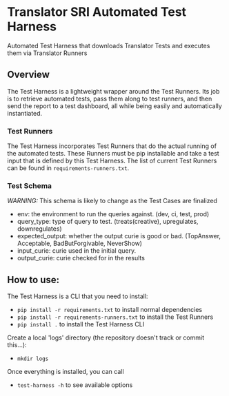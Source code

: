 # Translator SRI Automated Test Harness
Automated Test Harness that downloads Translator Tests and executes them via Translator Runners

## Overview
The Test Harness is a lightweight wrapper around the Test Runners. Its job is to retrieve automated tests, pass them along to test runners, and then send the report to a test dashboard, all while being easily and automatically instantiated.

### Test Runners
The Test Harness incorporates Test Runners that do the actual running of the automated tests. These Runners must be pip installable and take a test input that is defined by this Test Harness. The list of current Test Runners can be found in `requirements-runners.txt`.

### Test Schema
*_WARNING:_* This schema is likely to change as the Test Cases are finalized
- env: the environment to run the queries against. (dev, ci, test, prod)
- query_type: type of query to test. (treats(creative), upregulates, downregulates)
- expected_output: whether the output curie is good or bad. (TopAnswer, Acceptable, BadButForgivable, NeverShow)
- input_curie: curie used in the initial query.
- output_curie: curie checked for in the results

## How to use:
The Test Harness is a CLI that you need to install:
- `pip install -r requirements.txt` to install normal dependencies
- `pip install -r requirements-runners.txt` to install the Test Runners
- `pip install .` to install the Test Harness CLI

Create a local 'logs' directory (the repository doesn't track or commit this...):
- `mkdir logs`

Once everything is installed, you can call
- `test-harness -h` to see available options
